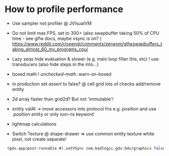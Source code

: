 # How to profile performance

* Use sampler not profiler @ JVIsualVM
* Do not limit max FPS, set to 300+
    (also swapbuffer taking 50% of CPU time - see glfw docs, maybe vsync is on? )
    https://www.reddit.com/r/opengl/comments/zerwxm/glfwswapbuffers_taking_almost_60_my_programs_cpu/
* Lazy seqs hide evaluation & slower (e.g. main loop filter this, etc) ! use transducers (also hide steps in the into...)
* boxed math ! *unchecked-math* :warn-on-boxed
* in production set *assert* to false? @ cell grid lots of checks add/remove entity
* 2d array faster than grid2d? But not 'immutable'!
* entity valAt → move accessors into protocol fns e.g. position and use .position entity or only non-ns keyword
* lightmap calculations

* Switch Texture @ shape-drawer => use common entity texture white pixel, not create separate!

```clojure
 (gdx.app/post-runnable #(.setVSync com.badlogic.gdx.Gdx/graphics false))
```
